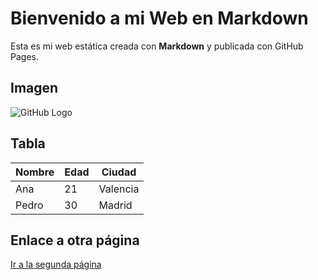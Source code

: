 # Bienvenido a mi Web en Markdown

Esta es mi web estática creada con **Markdown** y publicada con GitHub Pages.

## Imagen

![GitHub Logo](https://github.githubassets.com/images/modules/logos_page/GitHub-Mark.png)

## Tabla

| Nombre  | Edad | Ciudad     |
|---------|------|------------|
| Ana     | 21   | Valencia   |
| Pedro   | 30   | Madrid     |

## Enlace a otra página

[Ir a la segunda página](segunda.md)

